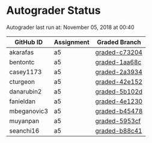 # Autograder Status
Autograder last run at: November 05, 2018 at 00:40

| GitHub ID | Assignment | Graded Branch |
|-----------|------------|---------------|
| akarafas | a5 | [graded-c73204](https://github.com/Fall2018COMP401-001/a5-akarafas/tree/graded-c73204) | 
| bentontc | a5 | [graded-1aa68c](https://github.com/Fall2018COMP401-001/a5-bentontc/tree/graded-1aa68c) | 
| casey1173 | a5 | [graded-2a3934](https://github.com/Fall2018COMP401-001/a5-casey1173/tree/graded-2a3934) | 
| cturgeon | a5 | [graded-42e152](https://github.com/Fall2018COMP401-001/a5-cturgeon/tree/graded-42e152) | 
| danarubin2 | a5 | [graded-5b102d](https://github.com/Fall2018COMP401-001/a5-danarubin2/tree/graded-5b102d) | 
| fanieldan | a5 | [graded-4e1230](https://github.com/Fall2018COMP401-001/a5-fanieldan/tree/graded-4e1230) | 
| mbeganovic3 | a5 | [graded-b45478](https://github.com/Fall2018COMP401-001/a5-mbeganovic3/tree/graded-b45478) | 
| muyanpan | a5 | [graded-5953cf](https://github.com/Fall2018COMP401-001/a5-muyanpan/tree/graded-5953cf) | 
| seanchi16 | a5 | [graded-b88c41](https://github.com/Fall2018COMP401-001/a5-seanchi16/tree/graded-b88c41) | 
